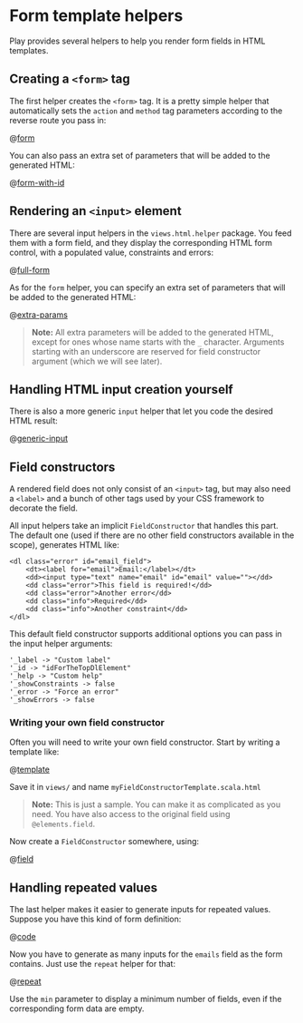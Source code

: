 <!--- Copyright (C) 2009-2013 Typesafe Inc. <http://www.typesafe.com> -->
# Form template helpers

Play provides several helpers to help you render form fields in HTML templates.

## Creating a `<form>` tag
    
The first helper creates the `<form>` tag. It is a pretty simple helper that automatically sets the `action` and `method` tag parameters according to the reverse route you pass in:

@[form](code/javaguide/forms/helpers.scala.html)

You can also pass an extra set of parameters that will be added to the generated HTML:

@[form-with-id](code/javaguide/forms/helpers.scala.html)

## Rendering an `<input>` element

There are several input helpers in the `views.html.helper` package. You feed them with a form field, and they display the corresponding HTML form control, with a populated value, constraints and errors:

@[full-form](code/javaguide/forms/fullform.scala.html)

As for the `form` helper, you can specify an extra set of parameters that will be added to the generated HTML:

@[extra-params](code/javaguide/forms/helpers.scala.html)

> **Note:** All extra parameters will be added to the generated HTML, except for ones whose name starts with the `_` character. Arguments starting with an underscore are reserved for field constructor argument (which we will see later).

## Handling HTML input creation yourself

There is also a more generic `input` helper that let you code the desired HTML result:

@[generic-input](code/javaguide/forms/helpers.scala.html)

## Field constructors

A rendered field does not only consist of an `<input>` tag, but may also need a `<label>` and a bunch of other tags used by your CSS framework to decorate the field.
    
All input helpers take an implicit `FieldConstructor` that handles this part. The default one (used if there are no other field constructors available in the scope), generates HTML like:

```
<dl class="error" id="email_field">
    <dt><label for="email">Email:</label></dt>
    <dd><input type="text" name="email" id="email" value=""></dd>
    <dd class="error">This field is required!</dd>
    <dd class="error">Another error</dd>
    <dd class="info">Required</dd>
    <dd class="info">Another constraint</dd>
</dl>
```

This default field constructor supports additional options you can pass in the input helper arguments:

```
'_label -> "Custom label"
'_id -> "idForTheTopDlElement"
'_help -> "Custom help"
'_showConstraints -> false
'_error -> "Force an error"
'_showErrors -> false
```

### Writing your own field constructor

Often you will need to write your own field constructor. Start by writing a template like:

@[template](code/javaguide/forms/myFieldConstructorTemplate.scala.html)

Save it in `views/` and name `myFieldConstructorTemplate.scala.html`

> **Note:** This is just a sample. You can make it as complicated as you need. You have also access to the original field using `@elements.field`.

Now create a `FieldConstructor` somewhere, using:

@[field](code/javaguide/forms/withFieldConstructor.scala.html)

## Handling repeated values

The last helper makes it easier to generate inputs for repeated values. Suppose you have this kind of form definition:

@[code](code/javaguide/forms/html/UserForm.java)

Now you have to generate as many inputs for the `emails` field as the form contains. Just use the `repeat` helper for that:

@[repeat](code/javaguide/forms/helpers.scala.html)

Use the `min` parameter to display a minimum number of fields, even if the corresponding form data are empty.
